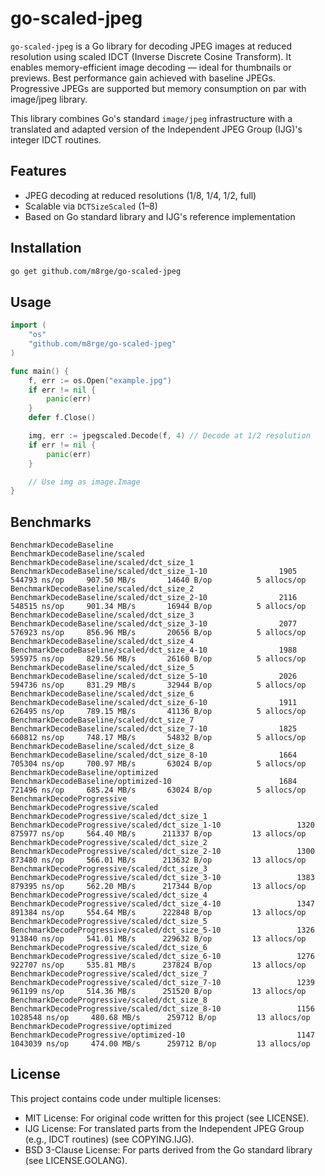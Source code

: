 # go-scaled-jpeg

`go-scaled-jpeg` is a Go library for decoding JPEG images at reduced resolution using scaled IDCT (Inverse Discrete Cosine Transform). It enables memory-efficient image decoding — ideal for thumbnails or previews. Best performance gain achieved with baseline JPEGs. Progressive JPEGs are supported but memory consumption on par with image/jpeg library.

This library combines Go's standard `image/jpeg` infrastructure with a translated and adapted version of the Independent JPEG Group (IJG)'s integer IDCT routines.

## Features

- JPEG decoding at reduced resolutions (1/8, 1/4, 1/2, full)
- Scalable via `DCTSizeScaled` (1–8)
- Based on Go standard library and IJG's reference implementation

## Installation

```bash
go get github.com/m8rge/go-scaled-jpeg
```

## Usage

```go
import (
    "os"
    "github.com/m8rge/go-scaled-jpeg"
)

func main() {
    f, err := os.Open("example.jpg")
    if err != nil {
        panic(err)
    }
    defer f.Close()

    img, err := jpegscaled.Decode(f, 4) // Decode at 1/2 resolution
    if err != nil {
        panic(err)
    }

    // Use img as image.Image
}
```

## Benchmarks
```
BenchmarkDecodeBaseline
BenchmarkDecodeBaseline/scaled
BenchmarkDecodeBaseline/scaled/dct_size_1
BenchmarkDecodeBaseline/scaled/dct_size_1-10         	    1905	    544793 ns/op	 907.50 MB/s	   14640 B/op	       5 allocs/op
BenchmarkDecodeBaseline/scaled/dct_size_2
BenchmarkDecodeBaseline/scaled/dct_size_2-10         	    2116	    548515 ns/op	 901.34 MB/s	   16944 B/op	       5 allocs/op
BenchmarkDecodeBaseline/scaled/dct_size_3
BenchmarkDecodeBaseline/scaled/dct_size_3-10         	    2077	    576923 ns/op	 856.96 MB/s	   20656 B/op	       5 allocs/op
BenchmarkDecodeBaseline/scaled/dct_size_4
BenchmarkDecodeBaseline/scaled/dct_size_4-10         	    1988	    595975 ns/op	 829.56 MB/s	   26160 B/op	       5 allocs/op
BenchmarkDecodeBaseline/scaled/dct_size_5
BenchmarkDecodeBaseline/scaled/dct_size_5-10         	    2026	    594736 ns/op	 831.29 MB/s	   32944 B/op	       5 allocs/op
BenchmarkDecodeBaseline/scaled/dct_size_6
BenchmarkDecodeBaseline/scaled/dct_size_6-10         	    1911	    626495 ns/op	 789.15 MB/s	   41136 B/op	       5 allocs/op
BenchmarkDecodeBaseline/scaled/dct_size_7
BenchmarkDecodeBaseline/scaled/dct_size_7-10         	    1825	    660812 ns/op	 748.17 MB/s	   54832 B/op	       5 allocs/op
BenchmarkDecodeBaseline/scaled/dct_size_8
BenchmarkDecodeBaseline/scaled/dct_size_8-10         	    1664	    705304 ns/op	 700.97 MB/s	   63024 B/op	       5 allocs/op
BenchmarkDecodeBaseline/optimized
BenchmarkDecodeBaseline/optimized-10                 	    1684	    721496 ns/op	 685.24 MB/s	   63024 B/op	       5 allocs/op
BenchmarkDecodeProgressive
BenchmarkDecodeProgressive/scaled
BenchmarkDecodeProgressive/scaled/dct_size_1
BenchmarkDecodeProgressive/scaled/dct_size_1-10         	    1320	    875977 ns/op	 564.40 MB/s	  211337 B/op	      13 allocs/op
BenchmarkDecodeProgressive/scaled/dct_size_2
BenchmarkDecodeProgressive/scaled/dct_size_2-10         	    1300	    873480 ns/op	 566.01 MB/s	  213632 B/op	      13 allocs/op
BenchmarkDecodeProgressive/scaled/dct_size_3
BenchmarkDecodeProgressive/scaled/dct_size_3-10         	    1383	    879395 ns/op	 562.20 MB/s	  217344 B/op	      13 allocs/op
BenchmarkDecodeProgressive/scaled/dct_size_4
BenchmarkDecodeProgressive/scaled/dct_size_4-10         	    1347	    891384 ns/op	 554.64 MB/s	  222848 B/op	      13 allocs/op
BenchmarkDecodeProgressive/scaled/dct_size_5
BenchmarkDecodeProgressive/scaled/dct_size_5-10         	    1326	    913840 ns/op	 541.01 MB/s	  229632 B/op	      13 allocs/op
BenchmarkDecodeProgressive/scaled/dct_size_6
BenchmarkDecodeProgressive/scaled/dct_size_6-10         	    1276	    922707 ns/op	 535.81 MB/s	  237824 B/op	      13 allocs/op
BenchmarkDecodeProgressive/scaled/dct_size_7
BenchmarkDecodeProgressive/scaled/dct_size_7-10         	    1239	    961199 ns/op	 514.36 MB/s	  251520 B/op	      13 allocs/op
BenchmarkDecodeProgressive/scaled/dct_size_8
BenchmarkDecodeProgressive/scaled/dct_size_8-10         	    1156	   1028548 ns/op	 480.68 MB/s	  259712 B/op	      13 allocs/op
BenchmarkDecodeProgressive/optimized
BenchmarkDecodeProgressive/optimized-10                 	    1147	   1043039 ns/op	 474.00 MB/s	  259712 B/op	      13 allocs/op
```

## License

This project contains code under multiple licenses:

- MIT License: For original code written for this project (see LICENSE).
- IJG License: For translated parts from the Independent JPEG Group (e.g., IDCT routines) (see COPYING.IJG).
- BSD 3-Clause License: For parts derived from the Go standard library (see LICENSE.GOLANG).
